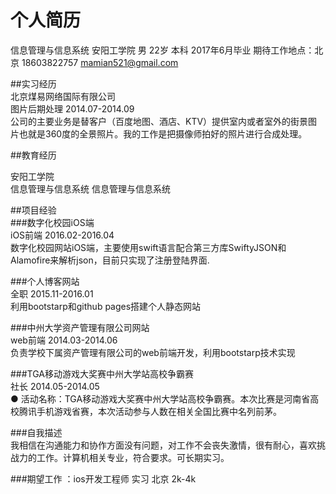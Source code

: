 # 个人简历

信息管理与信息系统  安阳工学院男 22岁 本科 2017年6月毕业 期待工作地点：北京18603822757 mamian521@gmail.com

##实习经历   
北京煤易网络国际有限公司  	
图片后期处理  	2014.07-2014.09  
公司的主要业务是替客户（百度地图、酒店、KTV）提供室内或者室外的街景图片也就是360度的全景照片。我的工作是把摄像师拍好的照片进行合成处理。 

##教育经历  
 
安阳工学院 	
信息管理与信息系统 信息管理与信息系统 	

##项目经验  
###数字化校园iOS端 	
iOS前端  	2016.02-2016.04  
数字化校园网站iOS端，主要使用swift语言配合第三方库SwiftyJSON和Alamofire来解析json，目前只实现了注册登陆界面. 

###个人博客网站 	
全职  	2015.11-2016.01  
利用bootstarp和github pages搭建个人静态网站 

###中州大学资产管理有限公司网站 	
web前端  	2014.03-2014.06  
负责学校下属资产管理有限公司的web前端开发，利用bootstarp技术实现
 
###TGA移动游戏大奖赛中州大学站高校争霸赛 	
社长  	2014.05-2014.05  
● 活动名称：TGA移动游戏大奖赛中州大学站高校争霸赛。本次比赛是河南省高校腾讯手机游戏省赛，本次活动参与人数在相关全国比赛中名列前茅。 

###自我描述  
我相信在沟通能力和协作方面没有问题，对工作不会丧失激情，很有耐心，喜欢挑战力的工作。计算机相关专业，符合要求。可长期实习。 

 
###期望工作  ：ios开发工程师   实习  北京   2k-4k   

